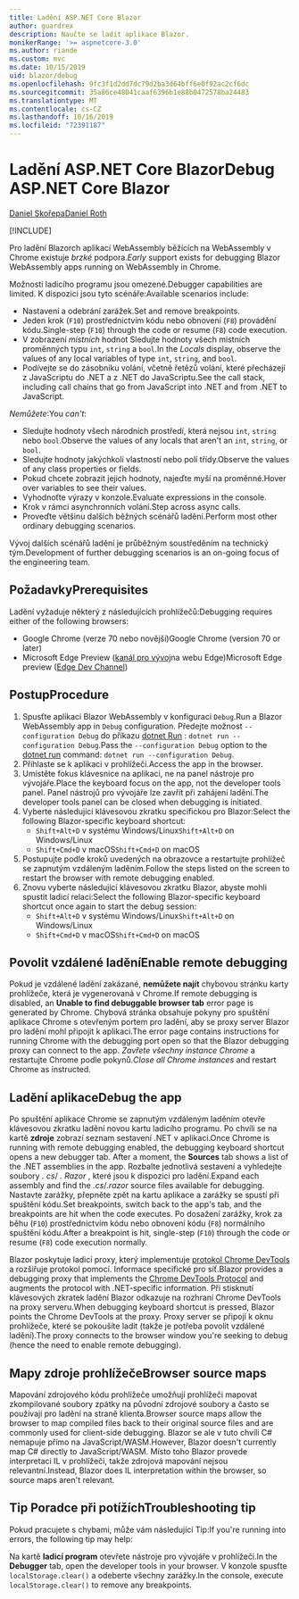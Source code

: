```yaml
---
title: Ladění ASP.NET Core Blazor
author: guardrex
description: Naučte se ladit aplikace Blazor.
monikerRange: '>= aspnetcore-3.0'
ms.author: riande
ms.custom: mvc
ms.date: 10/15/2019
uid: blazor/debug
ms.openlocfilehash: 9fc3f1d2dd7dc79d2ba3d64bff6e0f92ac2cf6dc
ms.sourcegitcommit: 35a86ce48041caaf6396b1e88b0472578ba24483
ms.translationtype: MT
ms.contentlocale: cs-CZ
ms.lasthandoff: 10/16/2019
ms.locfileid: "72391187"
---
```

# <a name="debug-aspnet-core-blazor"></a><span data-ttu-id="84472-103">Ladění ASP.NET Core Blazor</span><span class="sxs-lookup"><span data-stu-id="84472-103">Debug ASP.NET Core Blazor</span></span>

[<span data-ttu-id="84472-104">Daniel Skořepa</span><span class="sxs-lookup"><span data-stu-id="84472-104">Daniel Roth</span></span>](https://github.com/danroth27)

[!INCLUDE[](~/includes/blazorwasm-preview-notice.md)]

<span data-ttu-id="84472-105">Pro ladění Blazorch aplikací WebAssembly běžících na WebAssembly v Chrome existuje *brzké* podpora.</span><span class="sxs-lookup"><span data-stu-id="84472-105">*Early* support exists for debugging Blazor WebAssembly apps running on WebAssembly in Chrome.</span></span>

<span data-ttu-id="84472-106">Možnosti ladicího programu jsou omezené.</span><span class="sxs-lookup"><span data-stu-id="84472-106">Debugger capabilities are limited.</span></span> <span data-ttu-id="84472-107">K dispozici jsou tyto scénáře:</span><span class="sxs-lookup"><span data-stu-id="84472-107">Available scenarios include:</span></span>

* <span data-ttu-id="84472-108">Nastavení a odebrání zarážek.</span><span class="sxs-lookup"><span data-stu-id="84472-108">Set and remove breakpoints.</span></span>
* <span data-ttu-id="84472-109">Jeden krok (`F10`) prostřednictvím kódu nebo obnovení (`F8`) provádění kódu.</span><span class="sxs-lookup"><span data-stu-id="84472-109">Single-step (`F10`) through the code or resume (`F8`) code execution.</span></span>
* <span data-ttu-id="84472-110">V zobrazení *místních* hodnot Sledujte hodnoty všech místních proměnných typu `int`, `string` a `bool`.</span><span class="sxs-lookup"><span data-stu-id="84472-110">In the *Locals* display, observe the values of any local variables of type `int`, `string`, and `bool`.</span></span>
* <span data-ttu-id="84472-111">Podívejte se do zásobníku volání, včetně řetězů volání, které přecházejí z JavaScriptu do .NET a z .NET do JavaScriptu.</span><span class="sxs-lookup"><span data-stu-id="84472-111">See the call stack, including call chains that go from JavaScript into .NET and from .NET to JavaScript.</span></span>

<span data-ttu-id="84472-112">*Nemůžete*:</span><span class="sxs-lookup"><span data-stu-id="84472-112">You *can't*:</span></span>

* <span data-ttu-id="84472-113">Sledujte hodnoty všech národních prostředí, která nejsou `int`, `string` nebo `bool`.</span><span class="sxs-lookup"><span data-stu-id="84472-113">Observe the values of any locals that aren't an `int`, `string`, or `bool`.</span></span>
* <span data-ttu-id="84472-114">Sledujte hodnoty jakýchkoli vlastností nebo polí třídy.</span><span class="sxs-lookup"><span data-stu-id="84472-114">Observe the values of any class properties or fields.</span></span>
* <span data-ttu-id="84472-115">Pokud chcete zobrazit jejich hodnoty, najeďte myší na proměnné.</span><span class="sxs-lookup"><span data-stu-id="84472-115">Hover over variables to see their values.</span></span>
* <span data-ttu-id="84472-116">Vyhodnoťte výrazy v konzole.</span><span class="sxs-lookup"><span data-stu-id="84472-116">Evaluate expressions in the console.</span></span>
* <span data-ttu-id="84472-117">Krok v rámci asynchronních volání.</span><span class="sxs-lookup"><span data-stu-id="84472-117">Step across async calls.</span></span>
* <span data-ttu-id="84472-118">Proveďte většinu dalších běžných scénářů ladění.</span><span class="sxs-lookup"><span data-stu-id="84472-118">Perform most other ordinary debugging scenarios.</span></span>

<span data-ttu-id="84472-119">Vývoj dalších scénářů ladění je průběžným soustředěním na technický tým.</span><span class="sxs-lookup"><span data-stu-id="84472-119">Development of further debugging scenarios is an on-going focus of the engineering team.</span></span>

## <a name="prerequisites"></a><span data-ttu-id="84472-120">Požadavky</span><span class="sxs-lookup"><span data-stu-id="84472-120">Prerequisites</span></span>

<span data-ttu-id="84472-121">Ladění vyžaduje některý z následujících prohlížečů:</span><span class="sxs-lookup"><span data-stu-id="84472-121">Debugging requires either of the following browsers:</span></span>

* <span data-ttu-id="84472-122">Google Chrome (verze 70 nebo novější)</span><span class="sxs-lookup"><span data-stu-id="84472-122">Google Chrome (version 70 or later)</span></span>
* <span data-ttu-id="84472-123">Microsoft Edge Preview ([kanál pro vývoj](https://www.microsoftedgeinsider.com)na webu Edge)</span><span class="sxs-lookup"><span data-stu-id="84472-123">Microsoft Edge preview ([Edge Dev Channel](https://www.microsoftedgeinsider.com))</span></span>

## <a name="procedure"></a><span data-ttu-id="84472-124">Postup</span><span class="sxs-lookup"><span data-stu-id="84472-124">Procedure</span></span>

1. <span data-ttu-id="84472-125">Spusťte aplikaci Blazor WebAssembly v konfiguraci `Debug`.</span><span class="sxs-lookup"><span data-stu-id="84472-125">Run a Blazor WebAssembly app in `Debug` configuration.</span></span> <span data-ttu-id="84472-126">Předejte možnost `--configuration Debug` do příkazu [dotnet Run](/dotnet/core/tools/dotnet-run) : `dotnet run --configuration Debug`.</span><span class="sxs-lookup"><span data-stu-id="84472-126">Pass the `--configuration Debug` option to the [dotnet run](/dotnet/core/tools/dotnet-run) command: `dotnet run --configuration Debug`.</span></span>
1. <span data-ttu-id="84472-127">Přihlaste se k aplikaci v prohlížeči.</span><span class="sxs-lookup"><span data-stu-id="84472-127">Access the app in the browser.</span></span>
1. <span data-ttu-id="84472-128">Umístěte fokus klávesnice na aplikaci, ne na panel nástroje pro vývojáře.</span><span class="sxs-lookup"><span data-stu-id="84472-128">Place the keyboard focus on the app, not the developer tools panel.</span></span> <span data-ttu-id="84472-129">Panel nástrojů pro vývojáře lze zavřít při zahájení ladění.</span><span class="sxs-lookup"><span data-stu-id="84472-129">The developer tools panel can be closed when debugging is initiated.</span></span>
1. <span data-ttu-id="84472-130">Vyberte následující klávesovou zkratku specifickou pro Blazor:</span><span class="sxs-lookup"><span data-stu-id="84472-130">Select the following Blazor-specific keyboard shortcut:</span></span>
   * <span data-ttu-id="84472-131">`Shift+Alt+D` v systému Windows/Linux</span><span class="sxs-lookup"><span data-stu-id="84472-131">`Shift+Alt+D` on Windows/Linux</span></span>
   * <span data-ttu-id="84472-132">`Shift+Cmd+D` v macOS</span><span class="sxs-lookup"><span data-stu-id="84472-132">`Shift+Cmd+D` on macOS</span></span>
1. <span data-ttu-id="84472-133">Postupujte podle kroků uvedených na obrazovce a restartujte prohlížeč se zapnutým vzdáleným laděním.</span><span class="sxs-lookup"><span data-stu-id="84472-133">Follow the steps listed on the screen to restart the browser with remote debugging enabled.</span></span>
1. <span data-ttu-id="84472-134">Znovu vyberte následující klávesovou zkratku Blazor, abyste mohli spustit ladicí relaci:</span><span class="sxs-lookup"><span data-stu-id="84472-134">Select the following Blazor-specific keyboard shortcut once again to start the debug session:</span></span>
   * <span data-ttu-id="84472-135">`Shift+Alt+D` v systému Windows/Linux</span><span class="sxs-lookup"><span data-stu-id="84472-135">`Shift+Alt+D` on Windows/Linux</span></span>
   * <span data-ttu-id="84472-136">`Shift+Cmd+D` v macOS</span><span class="sxs-lookup"><span data-stu-id="84472-136">`Shift+Cmd+D` on macOS</span></span>

## <a name="enable-remote-debugging"></a><span data-ttu-id="84472-137">Povolit vzdálené ladění</span><span class="sxs-lookup"><span data-stu-id="84472-137">Enable remote debugging</span></span>

<span data-ttu-id="84472-138">Pokud je vzdálené ladění zakázané, **nemůžete najít** chybovou stránku karty prohlížeče, která je vygenerovaná v Chrome.</span><span class="sxs-lookup"><span data-stu-id="84472-138">If remote debugging is disabled, an **Unable to find debuggable browser tab** error page is generated by Chrome.</span></span> <span data-ttu-id="84472-139">Chybová stránka obsahuje pokyny pro spuštění aplikace Chrome s otevřeným portem pro ladění, aby se proxy server Blazor pro ladění mohl připojit k aplikaci.</span><span class="sxs-lookup"><span data-stu-id="84472-139">The error page contains instructions for running Chrome with the debugging port open so that the Blazor debugging proxy can connect to the app.</span></span> <span data-ttu-id="84472-140">*Zavřete všechny instance Chrome* a restartujte Chrome podle pokynů.</span><span class="sxs-lookup"><span data-stu-id="84472-140">*Close all Chrome instances* and restart Chrome as instructed.</span></span>

## <a name="debug-the-app"></a><span data-ttu-id="84472-141">Ladění aplikace</span><span class="sxs-lookup"><span data-stu-id="84472-141">Debug the app</span></span>

<span data-ttu-id="84472-142">Po spuštění aplikace Chrome se zapnutým vzdáleným laděním otevře klávesovou zkratku ladění novou kartu ladicího programu. Po chvíli se na kartě **zdroje** zobrazí seznam sestavení .NET v aplikaci.</span><span class="sxs-lookup"><span data-stu-id="84472-142">Once Chrome is running with remote debugging enabled, the debugging keyboard shortcut opens a new debugger tab. After a moment, the **Sources** tab shows a list of the .NET assemblies in the app.</span></span> <span data-ttu-id="84472-143">Rozbalte jednotlivá sestavení a vyhledejte soubory *. cs*/ *. Razor* , které jsou k dispozici pro ladění.</span><span class="sxs-lookup"><span data-stu-id="84472-143">Expand each assembly and find the *.cs*/*.razor* source files available for debugging.</span></span> <span data-ttu-id="84472-144">Nastavte zarážky, přepněte zpět na kartu aplikace a zarážky se spustí při spuštění kódu.</span><span class="sxs-lookup"><span data-stu-id="84472-144">Set breakpoints, switch back to the app's tab, and the breakpoints are hit when the code executes.</span></span> <span data-ttu-id="84472-145">Po dosažení zarážky, krok za běhu (`F10`) prostřednictvím kódu nebo obnovení kódu (`F8`) normálního spuštění kódu.</span><span class="sxs-lookup"><span data-stu-id="84472-145">After a breakpoint is hit, single-step (`F10`) through the code or resume (`F8`) code execution normally.</span></span>

<span data-ttu-id="84472-146">Blazor poskytuje ladicí proxy, který implementuje [protokol Chrome DevTools](https://chromedevtools.github.io/devtools-protocol/) a rozšiřuje protokol pomocí. Informace specifické pro síť.</span><span class="sxs-lookup"><span data-stu-id="84472-146">Blazor provides a debugging proxy that implements the [Chrome DevTools Protocol](https://chromedevtools.github.io/devtools-protocol/) and augments the protocol with .NET-specific information.</span></span> <span data-ttu-id="84472-147">Při stisknutí klávesových zkratek ladění Blazor odkazuje na rozhraní Chrome DevTools na proxy serveru.</span><span class="sxs-lookup"><span data-stu-id="84472-147">When debugging keyboard shortcut is pressed, Blazor points the Chrome DevTools at the proxy.</span></span> <span data-ttu-id="84472-148">Proxy server se připojí k oknu prohlížeče, které se pokoušíte ladit (takže je potřeba povolit vzdálené ladění).</span><span class="sxs-lookup"><span data-stu-id="84472-148">The proxy connects to the browser window you're seeking to debug (hence the need to enable remote debugging).</span></span>

## <a name="browser-source-maps"></a><span data-ttu-id="84472-149">Mapy zdroje prohlížeče</span><span class="sxs-lookup"><span data-stu-id="84472-149">Browser source maps</span></span>

<span data-ttu-id="84472-150">Mapování zdrojového kódu prohlížeče umožňují prohlížeči mapovat zkompilované soubory zpátky na původní zdrojové soubory a často se používají pro ladění na straně klienta.</span><span class="sxs-lookup"><span data-stu-id="84472-150">Browser source maps allow the browser to map compiled files back to their original source files and are commonly used for client-side debugging.</span></span> <span data-ttu-id="84472-151">Blazor se ale v tuto chvíli C# nemapuje přímo na JavaScript/WASM.</span><span class="sxs-lookup"><span data-stu-id="84472-151">However, Blazor doesn't currently map C# directly to JavaScript/WASM.</span></span> <span data-ttu-id="84472-152">Místo toho Blazor provede interpretaci IL v prohlížeči, takže zdrojová mapování nejsou relevantní.</span><span class="sxs-lookup"><span data-stu-id="84472-152">Instead, Blazor does IL interpretation within the browser, so source maps aren't relevant.</span></span>

## <a name="troubleshooting-tip"></a><span data-ttu-id="84472-153">Tip Poradce při potížích</span><span class="sxs-lookup"><span data-stu-id="84472-153">Troubleshooting tip</span></span>

<span data-ttu-id="84472-154">Pokud pracujete s chybami, může vám následující Tip:</span><span class="sxs-lookup"><span data-stu-id="84472-154">If you're running into errors, the following tip may help:</span></span>

<span data-ttu-id="84472-155">Na kartě **ladicí program** otevřete nástroje pro vývojáře v prohlížeči.</span><span class="sxs-lookup"><span data-stu-id="84472-155">In the **Debugger** tab, open the developer tools in your browser.</span></span> <span data-ttu-id="84472-156">V konzole spusťte `localStorage.clear()` a odeberte všechny zarážky.</span><span class="sxs-lookup"><span data-stu-id="84472-156">In the console, execute `localStorage.clear()` to remove any breakpoints.</span></span>
